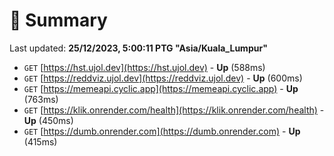 # 📖 Summary
Last updated: **25/12/2023, 5:00:11 PTG "Asia/Kuala_Lumpur"**

- `GET` [https://hst.ujol.dev](https://hst.ujol.dev) - **Up** (588ms)
- `GET` [https://reddviz.ujol.dev](https://reddviz.ujol.dev) - **Up** (600ms)
- `GET` [https://memeapi.cyclic.app](https://memeapi.cyclic.app) - **Up** (763ms)
- `GET` [https://klik.onrender.com/health](https://klik.onrender.com/health) - **Up** (450ms)
- `GET` [https://dumb.onrender.com](https://dumb.onrender.com) - **Up** (415ms)
